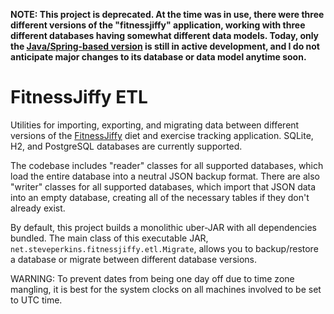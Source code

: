 **NOTE: This project is deprecated.  At the time was in use, there were three different versions of the
"fitnessjiffy" application, working with three different databases having somewhat different data models.
Today, only the [Java/Spring-based version](https://github.com/steve-perkins/fitnessjiffy-spring) is still
in active development, and I do not anticipate major changes to its database or data model anytime soon.**

# FitnessJiffy ETL

Utilities for importing, exporting, and migrating data between different versions of the
[FitnessJiffy](https://github.com/steve-perkins/fitnessjiffy-spring) diet and exercise tracking
application. SQLite, H2, and PostgreSQL databases are currently supported.

The codebase includes "reader" classes for all supported databases, which load the entire
database into a neutral JSON backup format.  There are also "writer" classes for all
supported databases, which import that JSON data into an empty database, creating all of
the necessary tables if they don't already exist.

By default, this project builds a monolithic uber-JAR with all dependencies bundled.  The main 
class of this executable JAR, `net.steveperkins.fitnessjiffy.etl.Migrate`, allows you to backup/restore 
a database or migrate between different database versions.

WARNING: To prevent dates from being one day off due to time zone mangling, it is best for the 
system clocks on all machines involved to be set to UTC time.
